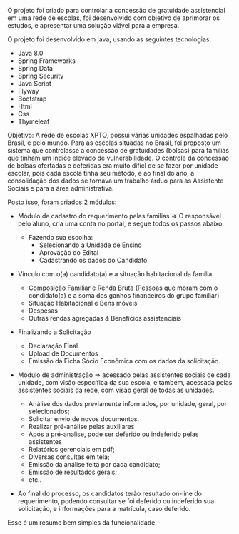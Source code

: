 O projeto foi criado para controlar a concessão de gratuidade assistencial em uma rede de escolas, foi desenvolvido com objetivo de aprimorar os estudos, e apresentar uma solução viável para a empresa. 

O projeto foi desenvolvido em java, usando as seguintes tecnologias:
* Java 8.0
* Spring Frameworks
* Spring Data
* Spring Security
* Java Script
* Flyway
* Bootstrap
* Html
* Css
* Thymeleaf

Objetivo:
A rede de escolas XPTO, possui várias unidades espalhadas pelo Brasil, e pelo mundo. Para as escolas situadas no Brasil, foi proposto um sistema que controlasse a concessão de gratuídades (bolsas) para familias que tinham um índice elevado de vulnerabilidade. O controle da concessão de bolsas ofertadas e deferidas era muito difícl de se fazer por unidade escolar, pois cada escola tinha seu método, e ao final do ano, a consolidação dos dados se tornava um trabalho árduo para as Assistente Sociais e para a área administrativa.

Posto isso, foram criados 2 módulos:
* Módulo de cadastro do requerimento pelas familias => O responsável pelo aluno, cria uma conta no portal, e segue todos os passos abaixo:
  * Fazendo sua escolha:  
    * Selecionando a Unidade de Ensino
    * Aprovação do Edital
    * Cadastrando os dados do Candidato
* Vínculo com o(a) candidato(a) e a situação habitacional da família
    * Composição Familiar e Renda Bruta (Pessoas que moram com o condidato(a) e a soma dos ganhos financeiros do grupo familiar)
    * Situação Habitacional e Bens móveis
    * Despesas
    * Outras rendas agregadas & Benefícios assistenciais
* Finalizando a Solicitação
    * Declaração Final
    * Upload de Documentos
    * Emissão da Ficha Sócio Econômica com os dados da solicitação.


* Módulo de administração => acessado pelas assistentes sociais de cada unidade, com visão específica da sua escola, e também, acessada pelas assistentes sociais da rede, com visão geral de todas as unidades.
  * Análise dos dados previamente informados, por unidade, geral, por selecionados;
  * Solicitar envio de novos documentos.
  * Realizar pré-análise pelas auxiliares
  * Após a pré-analise, pode ser deferido ou indeferido pelas assistentes
  * Relatórios gerenciais em pdf;
  * Diversas consultas em tela;
  * Emissão da análise feita por cada candidato;
  * Emissão de resultados gerais;
  * etc..

* Ao final do processo, os candidatos terão resultado on-line do requerimento, podendo consultar se foi deferido ou indeferido sua solicitação, e informações para a matrícula, caso deferido.

Esse é um resumo bem simples da funcionalidade.    


